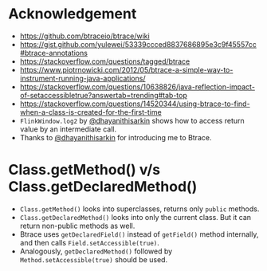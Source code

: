 # Acknowledgement

 - https://github.com/btraceio/btrace/wiki
 - https://gist.github.com/yulewei/53339ccced8837686895e3c9f45557cc#btrace-annotations
 - https://stackoverflow.com/questions/tagged/btrace
 - https://www.piotrnowicki.com/2012/05/btrace-a-simple-way-to-instrument-running-java-applications/
 - https://stackoverflow.com/questions/10638826/java-reflection-impact-of-setaccessibletrue?answertab=trending#tab-top
 - https://stackoverflow.com/questions/14520344/using-btrace-to-find-when-a-class-is-created-for-the-first-time
 - `FlinkWindow.log2` by [@dhayanithisarkin](https://github.com/dhayanithisarkin) shows how to access return value by an intermediate call.
 - Thanks to [@dhayanithisarkin](https://github.com/dhayanithisarkin) for introducing me to Btrace.


# Class.getMethod() v/s Class.getDeclaredMethod()

- `Class.getMethod()` looks into superclasses, returns only `public` methods.
- `Class.getDeclaredMethod()` looks into only the current class. But it can return non-public methods as well.
- Btrace uses `getDeclaredField()` instead of `getField()` method internally, and then calls `Field.setAccessible(true)`. 
- Analogously, `getDeclaredMethod()` followed by `Method.setAccessible(true)` should be used.